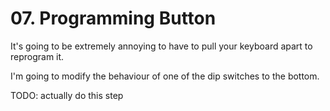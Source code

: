 # 07. Programming Button

It's going to be extremely annoying to have to pull your keyboard apart to reprogram it.

I'm going to modify the behaviour of one of the dip switches to the bottom.

TODO: actually do this step
